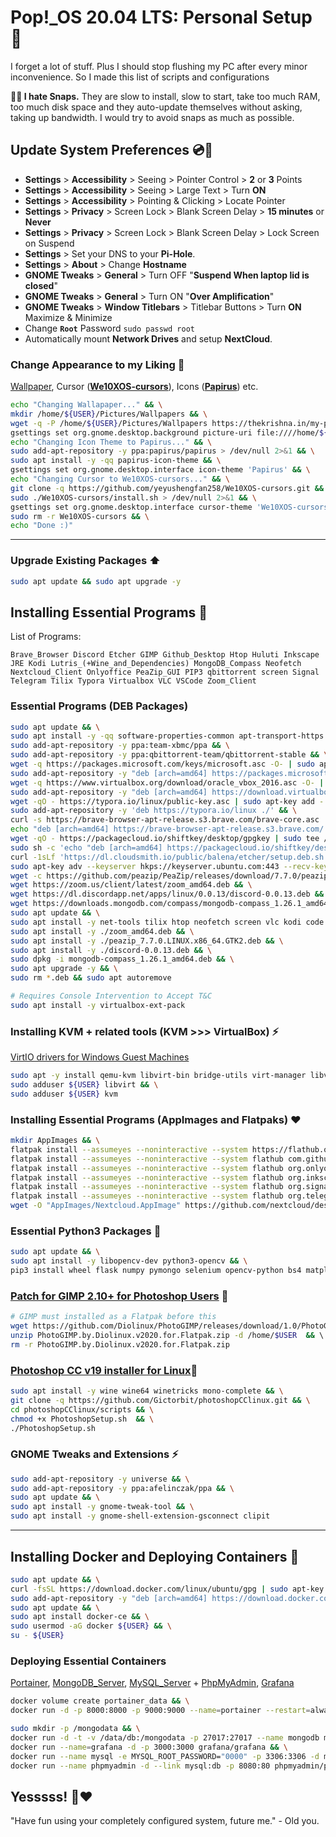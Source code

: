 # Pop!_OS 20.04 LTS: Personal Setup 🤙

I forget a lot of stuff. Plus I should stop flushing my PC after every minor inconvenience. So I made this list of scripts and configurations

**🚫👿 I hate Snaps.** They are slow to install, slow to start, take too much RAM, too much disk space and they auto-update themselves without asking, taking up bandwidth. I would try to avoid snaps as much as possible.  

## Update System Preferences 💿🔧

- **Settings** > **Accessibility** > Seeing > Pointer Control > **2** or **3** Points
- **Settings** > **Accessibility** > Seeing > Large Text > Turn **ON**
- **Settings** > **Accessibility** > Pointing & Clicking > Locate Pointer
- **Settings** > **Privacy** > Screen Lock > Blank Screen Delay > **15 minutes** or **Never**
- **Settings** > **Privacy** > Screen Lock > Blank Screen Delay > Lock Screen on Suspend
- **Settings** > Set your DNS to your **Pi-Hole**.
- **Settings** > **About** > Change **Hostname**
- **GNOME Tweaks** > **General** > Turn OFF "**Suspend When laptop lid is closed**"
- **GNOME Tweaks** > **General** > Turn ON "**Over Amplification**"
- **GNOME Tweaks** > **Window Titlebars** > Titlebar Buttons > Turn **ON** Maximize & Minimize 
- Change **`Root`** Password `sudo passwd root`
- Automatically mount **Network Drives** and setup **NextCloud**.

### Change Appearance to my Liking :sunflower: 
[Wallpaper](https://thekrishna.in/my-popos-setup/configs/wallpaper/Abstract-Wallpaper.jpg), Cursor ([**We10XOS-cursors**](https://github.com/yeyushengfan258/We10XOS-cursors)), Icons ([**Papirus**](https://github.com/PapirusDevelopmentTeam/papirus-icon-theme)) etc.
```bash
echo "Changing Wallapaper..." && \
mkdir /home/${USER}/Pictures/Wallpapers && \
wget -q -P /home/${USER}/Pictures/Wallpapers https://thekrishna.in/my-popos-setup/configs/wallpaper/Abstract-Wallpaper.jpg && \
gsettings set org.gnome.desktop.background picture-uri file:////home/${USER}/Pictures/Wallpapers/Abstract-Wallpaper.jpg && \
echo "Changing Icon Theme to Papirus..." && \
sudo add-apt-repository -y ppa:papirus/papirus > /dev/null 2>&1 && \
sudo apt install -y -qq papirus-icon-theme && \
gsettings set org.gnome.desktop.interface icon-theme 'Papirus' && \
echo "Changing Cursor to We10XOS-cursors..." && \
git clone -q https://github.com/yeyushengfan258/We10XOS-cursors.git && \
sudo ./We10XOS-cursors/install.sh > /dev/null 2>&1 && \
gsettings set org.gnome.desktop.interface cursor-theme 'We10XOS-cursors'
sudo rm -r We10XOS-cursors && \
echo "Done :)"
```
---

### Upgrade Existing Packages ⬆️

```bash
sudo apt update && sudo apt upgrade -y
```

## Installing Essential Programs 💯
List of Programs: 
```
Brave_Browser Discord Etcher GIMP Github_Desktop Htop Huluti Inkscape JRE Kodi Lutris_(+Wine_and_Dependencies) MongoDB_Compass Neofetch Nextcloud_Client Onlyoffice PeaZip_GUI PIP3 qbittorrent screen Signal Telegram Tilix Typora Virtualbox VLC VSCode Zoom_Client
```

### Essential Programs (DEB Packages)

```bash
sudo apt update && \
sudo apt install -y -qq software-properties-common apt-transport-https ca-certificates wget curl gnupg git && \
sudo add-apt-repository -y ppa:team-xbmc/ppa && \
sudo add-apt-repository -y ppa:qbittorrent-team/qbittorrent-stable && \
wget -q https://packages.microsoft.com/keys/microsoft.asc -O- | sudo apt-key add - && \
sudo add-apt-repository -y "deb [arch=amd64] https://packages.microsoft.com/repos/vscode stable main" && \
wget -q https://www.virtualbox.org/download/oracle_vbox_2016.asc -O- | sudo apt-key add -  && \
sudo add-apt-repository -y "deb [arch=amd64] https://download.virtualbox.org/virtualbox/debian focal contrib" && \
wget -qO - https://typora.io/linux/public-key.asc | sudo apt-key add - && \
sudo add-apt-repository -y 'deb https://typora.io/linux ./' && \
curl -s https://brave-browser-apt-release.s3.brave.com/brave-core.asc | sudo apt-key --keyring /etc/apt/trusted.gpg.d/brave-browser-release.gpg add - && \
echo "deb [arch=amd64] https://brave-browser-apt-release.s3.brave.com/ stable main" | sudo tee /etc/apt/sources.list.d/brave-browser-release.list && \
wget -qO - https://packagecloud.io/shiftkey/desktop/gpgkey | sudo tee /etc/apt/trusted.gpg.d/shiftkey-desktop.asc > /dev/null && \
sudo sh -c 'echo "deb [arch=amd64] https://packagecloud.io/shiftkey/desktop/any/ any main" > /etc/apt/sources.list.d/packagecloud-shiftky-desktop.list' && \
curl -1sLf 'https://dl.cloudsmith.io/public/balena/etcher/setup.deb.sh' | sudo -E bash && \
sudo apt-key adv --keyserver hkps://keyserver.ubuntu.com:443 --recv-keys 379CE192D401AB61 && \
wget -c https://github.com/peazip/PeaZip/releases/download/7.7.0/peazip_7.7.0.LINUX.x86_64.GTK2.deb && \
wget https://zoom.us/client/latest/zoom_amd64.deb && \
wget https://dl.discordapp.net/apps/linux/0.0.13/discord-0.0.13.deb && \
wget https://downloads.mongodb.com/compass/mongodb-compass_1.26.1_amd64.deb && \
sudo apt update && \
sudo apt install -y net-tools tilix htop neofetch screen vlc kodi code typora brave-browser github-desktop python3-pip balena-etcher-electron qbittorrent virtualbox lutris default-jre && \
sudo apt install -y ./zoom_amd64.deb && \
sudo apt install -y ./peazip_7.7.0.LINUX.x86_64.GTK2.deb && \
sudo apt install -y ./discord-0.0.13.deb && \
sudo dpkg -i mongodb-compass_1.26.1_amd64.deb && \
sudo apt upgrade -y && \
sudo rm *.deb && sudo apt autoremove
```

```bash
# Requires Console Intervention to Accept T&C
sudo apt install -y virtualbox-ext-pack
```

### Installing KVM + related tools (KVM >>> VirtualBox) ⚡️
[VirtIO drivers for Windows Guest Machines](https://github.com/virtio-win/virtio-win-pkg-scripts/blob/master/README.md)
```bash
sudo apt -y install qemu-kvm libvirt-bin bridge-utils virt-manager libvirt-daemon-system libvirt-clients qemu virt-viewer spice-vdagent && \
sudo adduser ${USER} libvirt && \
sudo adduser ${USER} kvm
```


### Installing Essential Programs (AppImages and Flatpaks) ❤️
```bash
mkdir AppImages && \
flatpak install --assumeyes --noninteractive --system https://flathub.org/repo/appstream/org.gimp.GIMP.flatpakref && \
flatpak install --assumeyes --noninteractive --system flathub com.github.huluti.Curtail && \
flatpak install --assumeyes --noninteractive --system flathub org.onlyoffice.desktopeditors && \
flatpak install --assumeyes --noninteractive --system flathub org.inkscape.Inkscape && \
flatpak install --assumeyes --noninteractive --system flathub org.signal.Signal && \
flatpak install --assumeyes --noninteractive --system flathub org.telegram.desktop && \
wget -O "AppImages/Nextcloud.AppImage" https://github.com/nextcloud/desktop/releases/download/v3.1.2/Nextcloud-3.1.2-x86_64.AppImage
```

### Essential Python3 Packages 🐍
```bash
sudo apt update && \
sudo apt install -y libopencv-dev python3-opencv && \
pip3 install wheel flask numpy pymongo selenium opencv-python bs4 matplotlib scikit-learn Pillow pandas requests nltk bokeh pytest
```

### [Patch for GIMP 2.10+ for Photoshop Users](https://github.com/Diolinux/PhotoGIMP) :art:
```bash
# GIMP must installed as a Flatpak before this
wget https://github.com/Diolinux/PhotoGIMP/releases/download/1.0/PhotoGIMP.by.Diolinux.v2020.for.Flatpak.zip && \
unzip PhotoGIMP.by.Diolinux.v2020.for.Flatpak.zip -d /home/$USER  && \ 
rm -r PhotoGIMP.by.Diolinux.v2020.for.Flatpak.zip
```

### [Photoshop CC v19 installer for Linux](https://github.com/Gictorbit/photoshopCClinux):wine_glass:
```bash
sudo apt install -y wine wine64 winetricks mono-complete && \
git clone -q https://github.com/Gictorbit/photoshopCClinux.git && \
cd photoshopCClinux/scripts && \
chmod +x PhotoshopSetup.sh  && \
./PhotoshopSetup.sh 
```

### GNOME Tweaks and Extensions ⚡️
```bash
sudo add-apt-repository -y universe && \
sudo add-apt-repository -y ppa:afelinczak/ppa && \
sudo apt update && \
sudo apt install -y gnome-tweak-tool && \
sudo apt install -y gnome-shell-extension-gsconnect clipit
```

----

## Installing Docker and Deploying Containers 🐳

```bash
sudo apt update && \
curl -fsSL https://download.docker.com/linux/ubuntu/gpg | sudo apt-key add - && \
sudo add-apt-repository -y "deb [arch=amd64] https://download.docker.com/linux/ubuntu focal stable" && \
sudo apt update && \
sudo apt install docker-ce && \
sudo usermod -aG docker ${USER} && \
su - ${USER}
```

### Deploying Essential Containers
[Portainer](https://hub.docker.com/r/portainer/portainer-ce), [MongoDB_Server](https://hub.docker.com/_/mongo), [MySQL_Server](https://hub.docker.com/_/mysql) + [PhpMyAdmin](https://hub.docker.com/_/phpmyadmin), [Grafana](https://hub.docker.com/r/grafana/grafana) 

```bash
docker volume create portainer_data && \
docker run -d -p 8000:8000 -p 9000:9000 --name=portainer --restart=always -v /var/run/docker.sock:/var/run/docker.sock -v portainer_data:/data portainer/portainer-ce --logo "https://thekrishna.in/assets/img/KK.png"
```

```bash
sudo mkdir -p /mongodata && \
docker run -d -t -v /data/db:/mongodata -p 27017:27017 --name mongodb mongo && \
docker run --name=grafana -d -p 3000:3000 grafana/grafana && \
docker run --name mysql -e MYSQL_ROOT_PASSWORD="0000" -p 3306:3306 -d mysql && \
docker run --name phpmyadmin -d --link mysql:db -p 8080:80 phpmyadmin/phpmyadmin
```


## Yesssss! 👊❤️

"Have fun using your completely configured system, future me." - Old you.
